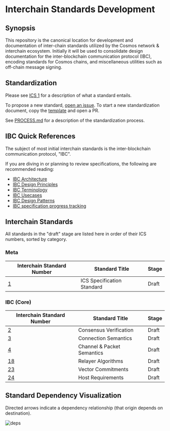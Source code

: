 # Interchain Standards Development

## Synopsis

This repository is the canonical location for development and documentation of inter-chain standards utilized by the Cosmos network & interchain ecosystem. Initially it will be used to consolidate design documentation for the inter-blockchain communication protocol (IBC), encoding standards for Cosmos chains, and miscellaneous utilities such as off-chain message signing.

## Standardization

Please see [ICS 1](spec/ics-1-ics-standard) for a description of what a standard entails.

To propose a new standard, [open an issue](https://github.com/cosmos/ics/issues/new). To start a new standardization document, copy the [template](spec/ics-template.md) and open a PR.

See [PROCESS.md](PROCESS.md) for a description of the standardization process.

## IBC Quick References

The subject of most initial interchain standards is the inter-blockchain communication protocol, "IBC".

If you are diving in or planning to review specifications, the following are recommended reading:
- [IBC Architecture](./ibc/1_IBC_ARCHITECTURE.md)
- [IBC Design Principles](./ibc/2_IBC_DESIGN_PRINCIPLES.md)
- [IBC Terminology](./ibc/3_IBC_TERMINOLOGY.md)
- [IBC Usecases](./ibc/4_IBC_USECASES.md)
- [IBC Design Patterns](./ibc/5_IBC_DESIGN_PATTERNS.md)
- [IBC specification progress tracking](https://github.com/cosmos/ics/issues/26)

## Interchain Standards

All standards in the "draft" stage are listed here in order of their ICS numbers, sorted by category.

### Meta

| Interchain Standard Number     | Standard Title             | Stage |
| ------------------------------ | -------------------------- | ----- |
| [1](spec/ics-001-ics-standard) | ICS Specification Standard | Draft |

### IBC (Core)

| Interchain Standard Number                          | Standard Title                     | Stage |
| --------------------------------------------------- | ---------------------------------- | ----- |
| [2](spec/ics-002-consensus-verification)            | Consensus Verification             | Draft |
| [3](spec/ics-003-connection-semantics)              | Connection Semantics               | Draft |
| [4](spec/ics-004-channel-and-packet-semantics)      | Channel & Packet Semantics         | Draft |
| [18](spec/ics-018-relayer-algorithms)               | Relayer Algorithms                 | Draft |
| [23](spec/ics-023-vector-commitments)               | Vector Commitments                 | Draft |
| [24](spec/ics-024-host-requirements)                | Host Requirements                  | Draft |

## Standard Dependency Visualization

Directed arrows indicate a dependency relationship (that origin depends on destination).

![deps](deps.png)
